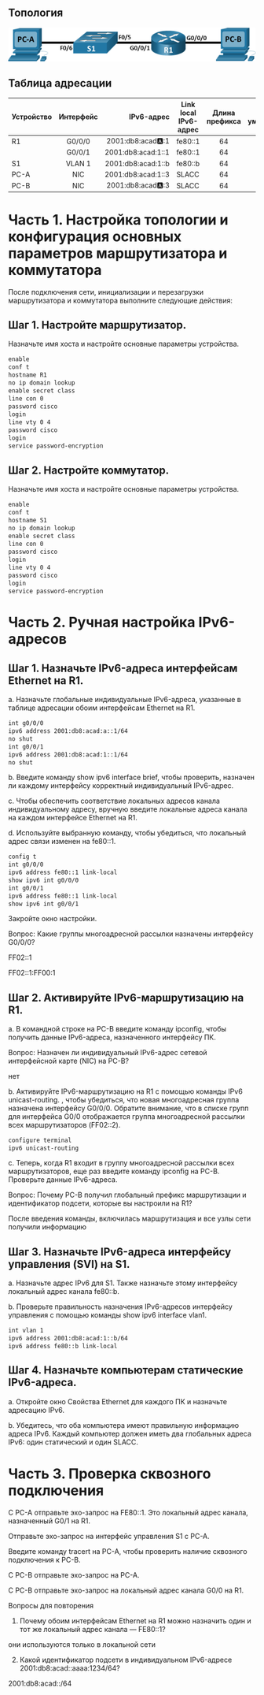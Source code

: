 ## Топология
![alt text](image.png)

## Таблица адресации

| Устройство  | Интерфейс   | IPv6-адрес | Link local IPv6-адрес  | Длина префикса | Шлюз по умолчанию |
| ----------- |:-----------:| -----:|----------- |:-----------:| -----:|
| R1 |	G0/0/0 |	2001:db8:acad:a::1 | fe80::1 | 64| - |	
|  |	G0/0/1 |	2001:db8:acad:1::1 | fe80::1 | 64 | - |
| S1 |	VLAN 1 |	2001:db8:acad:1::b | fe80::b | 64 | - |
PC-A |	NIC	| 2001:db8:acad:1::3 | SLACC | 64 | fe80::1 |
PC-B |	NIC | 2001:db8:acad:a::3 | SLACC | 64 | fe80::1 |

# Часть 1. Настройка топологии и конфигурация основных параметров маршрутизатора и коммутатора
После подключения сети, инициализации и перезагрузки маршрутизатора и коммутатора выполните следующие действия:

## Шаг 1. Настройте маршрутизатор.
Назначьте имя хоста и настройте основные параметры устройства.
```
enable
conf t 
hostname R1
no ip domain lookup
enable secret class
line con 0
password cisco
login
line vty 0 4
password cisco
login
service password-encryption
```

## Шаг 2. Настройте коммутатор.
Назначьте имя хоста и настройте основные параметры устройства.
```
enable
conf t 
hostname S1
no ip domain lookup
enable secret class
line con 0
password cisco
login
line vty 0 4
password cisco
login
service password-encryption
```
# Часть 2. Ручная настройка IPv6-адресов
## Шаг 1. Назначьте IPv6-адреса интерфейсам Ethernet на R1.
a.	Назначьте глобальные индивидуальные IPv6-адреса, указанные в таблице адресации обоим интерфейсам Ethernet на R1.
```
int g0/0/0
ipv6 address 2001:db8:acad:a::1/64
no shut
int g0/0/1
ipv6 address 2001:db8:acad:1::1/64
no shut
```
b.	Введите команду show ipv6 interface brief, чтобы проверить, назначен ли каждому интерфейсу корректный индивидуальный IPv6-адрес.

c.	Чтобы обеспечить соответствие локальных адресов канала индивидуальному адресу, вручную введите локальные адреса канала на каждом интерфейсе Ethernet на R1.

d.	Используйте выбранную команду, чтобы убедиться, что локальный адрес связи изменен на fe80::1.  
```
config t
int g0/0/0
ipv6 address fe80::1 link-local
show ipv6 int g0/0/0
int g0/0/1
ipv6 address fe80::1 link-local
show ipv6 int g0/0/1
```
Закройте окно настройки.

Вопрос:
Какие группы многоадресной рассылки назначены интерфейсу G0/0/0?

FF02::1

FF02::1:FF00:1

## Шаг 2. Активируйте IPv6-маршрутизацию на R1.
a.	В командной строке на PC-B введите команду ipconfig, чтобы получить данные IPv6-адреса, назначенного интерфейсу ПК.

Вопрос:
Назначен ли индивидуальный IPv6-адрес сетевой интерфейсной карте (NIC) на PC-B?

нет

b.	Активируйте IPv6-маршрутизацию на R1 с помощью команды IPv6 unicast-routing.
, чтобы убедиться, что новая многоадресная группа назначена интерфейсу G0/0/0. Обратите внимание, что в списке групп для интерфейса G0/0 отображается группа многоадресной рассылки всех маршрутизаторов (FF02::2).
```
configure terminal
ipv6 unicast-routing
```
c.	Теперь, когда R1 входит в группу многоадресной рассылки всех маршрутизаторов, еще раз введите команду ipconfig на PC-B. Проверьте данные IPv6-адреса.

Вопрос:
Почему PC-B получил глобальный префикс маршрутизации и идентификатор подсети, которые вы настроили на R1?

После введения команды, включилась маршрутизация и все узлы сети получили информацию 

## Шаг 3. Назначьте IPv6-адреса интерфейсу управления (SVI) на S1.
a.	Назначьте адрес IPv6 для S1. Также назначьте этому интерфейсу локальный адрес канала fe80::b.

b.	Проверьте правильность назначения IPv6-адресов интерфейсу управления с помощью команды show ipv6 interface vlan1.
```
int vlan 1
ipv6 address 2001:db8:acad:1::b/64
ipv6 address fe80::b link-local
```
## Шаг 4. Назначьте компьютерам статические IPv6-адреса.
a.	Откройте окно Свойства Ethernet для каждого ПК и назначьте адресацию IPv6.

b.	Убедитесь, что оба компьютера имеют правильную информацию адреса IPv6. Каждый компьютер должен иметь два глобальных адреса IPv6: один статический и один SLACC.

# Часть 3. Проверка сквозного подключения
С PC-A отправьте эхо-запрос на FE80::1. Это локальный адрес канала, назначенный G0/1 на R1.

Отправьте эхо-запрос на интерфейс управления S1 с PC-A.

Введите команду tracert на PC-A, чтобы проверить наличие сквозного подключения к PC-B.

С PC-B отправьте эхо-запрос на PC-A.

С PC-B отправьте эхо-запрос на локальный адрес канала G0/0 на R1.

Вопросы для повторения
1.	Почему обоим интерфейсам Ethernet на R1 можно назначить один и тот же локальный адрес канала — FE80::1?

они используются только в локальной сети

2.	Какой идентификатор подсети в индивидуальном IPv6-адресе 2001:db8:acad::aaaa:1234/64?

2001:db8:acad::/64
